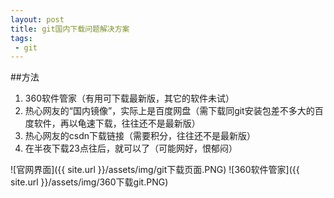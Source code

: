 ```yaml
---
layout: post
title: git国内下载问题解决方案
tags:
 - git
---
```


##方法
1. 360软件管家（有用可下载最新版，其它的软件未试）
2. 热心网友的“国内镜像”，实际上是百度网盘（需下载同git安装包差不多大的百度软件，再以龟速下载，往往还不是最新版）
3. 热心网友的csdn下载链接（需要积分，往往还不是最新版）
4. 在半夜下载23点往后，就可以了（可能网好，恨郁闷）

![官网界面]({{ site.url }}/assets/img/git下载页面.PNG)
![360软件管家]({{ site.url }}/assets/img/360下载git.PNG)